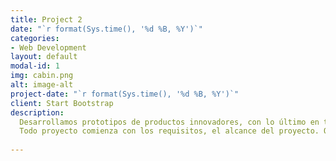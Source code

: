 ```yaml
---
title: Project 2
date: "`r format(Sys.time(), '%d %B, %Y')`"
categories:
- Web Development
layout: default
modal-id: 1
img: cabin.png
alt: image-alt
project-date: "`r format(Sys.time(), '%d %B, %Y')`"
client: Start Bootstrap
description: 
  Desarrollamos prototipos de productos innovadores, con lo último en tecnología. Para que tu solo te encargues de venderlo.
  Todo proyecto comienza con los requisitos, el alcance del proyecto. Qué debe tener el producto final y qué no. Respecto a esos datos nosotros investigaremos, diseñaremos y produciremos el producto que usted desee.
  
---
```


